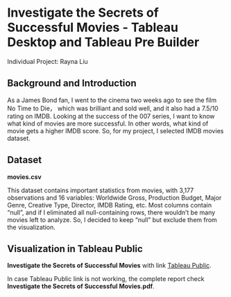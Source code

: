 # Investigate the Secrets of Successful Movies - Tableau Desktop and Tableau Pre Builder
Individual Project: Rayna Liu

## Background and Introduction
As a James Bond fan, I went to the cinema two weeks ago to see the film No Time to Die， which was brilliant and sold well, and it also had a 7.5/10 rating on IMDB. Looking at the success of the 007 series, I want to know what kind of movies are more successful. In other words, what kind of movie gets a higher IMDB score. So, for my project, I selected IMDB movies dataset.

## Dataset
**movies.csv**

This dataset contains important statistics from movies, with 3,177 observations and 16 variables: Worldwide Gross, Production Budget, Major Genre, Creative Type, Director, IMDB Rating, etc. Most columns contain “null”, and if I eliminated all null-containing rows, there wouldn’t be many movies left to analyze. So, I decided to keep “null” but exclude them from the visualization.

## Visualization in Tableau Public
**Investigate the Secrets of Successful Movies** with link [Tableau Public](https://public.tableau.com/app/profile/weirui.liu/viz/InvestigatetheSecretsofSuccessfulMovies/Top10MovieswithHighestIMDBRatingDashboard).

In case Tableau Public link is not working, the complete report check **Investigate the Secrets of Successful Movies.pdf**.
